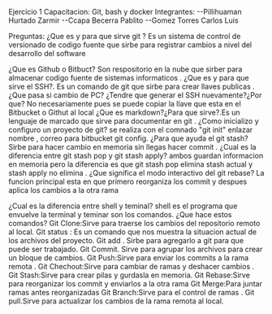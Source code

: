 Ejercicio 1 Capacitacion: Git, bash y docker Integrantes: --Pillihuaman Hurtado Zarmir --Ccapa Becerra Pablito --Gomez Torres Carlos Luis


Preguntas: ¿Que es y para que sirve git ? Es un sistema de control de versionado de codigo fuente que sirbe para registrar cambios a nivel del desarrollo del software

¿Que es Github o Bitbuct? Son respositorio en la nube que sirber para almacenar codigo fuente de sistemas informaticos . ¿Que es y para que sirve el SSH?. Es un comando de git que sirbe para crear llaves publicas . ¿Que pasa si cambio de PC? ¿Tendre que generar el SSH nuevamente?¿Por que? No necesariamente pues se puede copiar la llave que esta en el Bitbucket o Githut al local ¿Que es markdown?¿Para que sirve?.Es un lenguaje de marcado que sirve para documentar en git . ¿Como inicializo y configuro un proyecto de git? se realiza con el comnado "git init" enlazar nombre , correo para bitbucket git config. ¿Para que ayuda el git stash? Sirbe para hacer cambio en memoria sin llegas hacer commit . ¿Cual es la diferencia entre git stash pop y git stash apply? ambos guardan informacion en memoria pero la diferencia es que git stash pop elimina stash actual y stash apply no elimina . ¿Que significa el modo interactivo del git rebase? La funcion principal esta en que primero reorganiza los commit y despues aplica los cambios a la otra rama

¿Cual es la diferencia entre shell y teminal? shell es el programa que envuelve la terminal y teminar son los comandos. ¿Que hace estos comandos? Git Clone:Sirve para traerse los cambios del repositorio remoto al local. Git status : Es un comando que nos muestra la situacion actual de los archivos del proyecto. Git add . Sirbe para agregarlo a git para que puede ser trabajado. Git Commit. Sirve para agrupar los archivos para crear un bloque de cambios. Git Push:Sirve para enviar los commits a la rama remota . Git Chechout:Sirve para cambiar de ramas y deshacer cambios . Git Stash:Sirve para crear pilas y gurdasla en memoria. Git Rebase:Sirve para reorganizar los commit y enviarlos a la otra rama Git Merge:Para juntar ramas antes reorganizadas Git Branch:Sirve para el control de ramas . Git pull.Sirve para actualizar los cambios de la rama remota al local.
